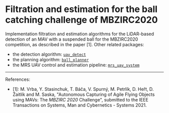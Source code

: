 # Filtration and estimation for the ball catching challenge of MBZIRC2020

Implementation filtration and estimation algorithms for the LiDAR-based detection of an MAV with a suspended ball for the MBZIRC2020 competition, as described in the paper [1].
Other related packages:
 * the detection algorithm: [`uav_detect`](https://github.com/ctu-mrs/uav_detect)
 * the planning algorithm: [`ball_planner`](https://github.com/ctu-mrs/mbzirc2020_ball_planner)
 * the MRS UAV control and estimation pipeline: [`mrs_uav_system`](https://github.com/ctu-mrs/mrs_uav_system)

----
References:
 * [1]: M. Vrba, Y. Stasinchuk, T. Báča, V. Spurný, M. Petrlík, D. Heřt, D. Žaitlík and M. Saska, "Autonomous Capturing of Agile Flying Objects using MAVs: The *MBZIRC 2020* Challenge", submitted to the IEEE Transactions on Systems, Man and Cybernetics - Systems 2021.
